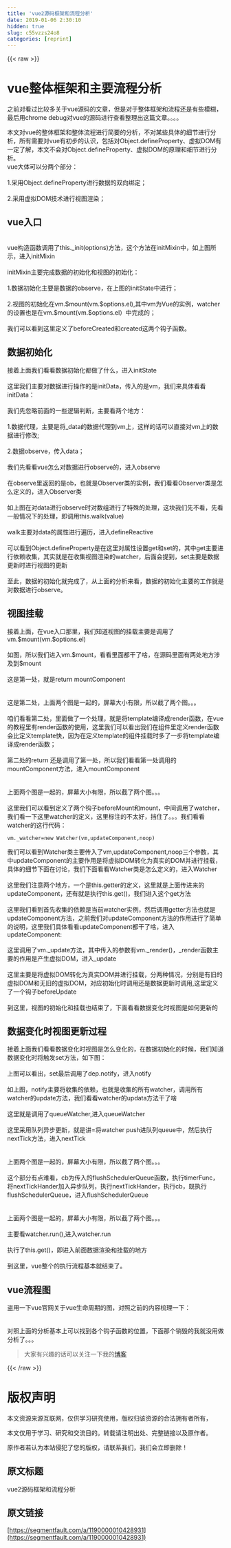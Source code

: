 ```yaml
---
title: 'vue2源码框架和流程分析' 
date: 2019-01-06 2:30:10
hidden: true
slug: c55vzzs24o8
categories: [reprint]
---
```


{{< raw >}}

                    
<h1 id="articleHeader0">vue整体框架和主要流程分析</h1>
<p>之前对看过比较多关于vue源码的文章，但是对于整体框架和流程还是有些模糊，最后用chrome debug对vue的源码进行查看整理出这篇文章。。。。</p>
<p>本文对vue的整体框架和整体流程进行简要的分析，不对某些具体的细节进行分析，所有需要对vue有初步的认识，包括对Object.defineProperty、虚拟DOM有一定了解，本文不会对Object.defineProperty、虚拟DOM的原理和细节进行分析。<br>vue大体可以分两个部分：<br><br>1.采用Object.defineProperty进行数据的双向绑定；<br><br>2.采用虚拟DOM技术进行视图渲染；</p>
<h2 id="articleHeader1">vue入口</h2>
<p><span class="img-wrap"><img data-src="/img/remote/1460000010489458" src="https://static.alili.tech/img/remote/1460000010489458" alt="" title="" style="cursor: pointer; display: inline;"></span><br><br>vue构造函数调用了this._init(options)方法，这个方法在initMixin中，如上图所示，进入initMixin<br><span class="img-wrap"><img data-src="/img/remote/1460000010489459" src="https://static.alili.tech/img/remote/1460000010489459" alt="" title="" style="cursor: pointer;"></span><br><br>initMixin主要完成数据的初始化和视图的初始化：<br><br>1.数据初始化主要是数据的observe，在上图的initState中进行；<br><br>2.视图的初始化在vm.$mount(vm.$options.el),其中vm为Vue的实例，watcher的设置也是在vm.$mount(vm.$options.el）中完成的；<br><br>我们可以看到这里定义了beforeCreated和created这两个钩子函数。</p>
<h2 id="articleHeader2">数据初始化</h2>
<p>接着上面我们看看数据初始化都做了什么，进入initState<br><span class="img-wrap"><img data-src="/img/remote/1460000010489460" src="https://static.alili.tech/img/remote/1460000010489460" alt="" title="" style="cursor: pointer;"></span><br><br>这里我们主要对数据进行操作的是initData，传入的是vm，我们来具体看看initData：<br><span class="img-wrap"><img data-src="/img/remote/1460000010489461" src="https://static.alili.tech/img/remote/1460000010489461" alt="" title="" style="cursor: pointer;"></span><br><br>我们先忽略前面的一些逻辑判断，主要看两个地方：<br><br>1.数据代理，主要是将_data的数据代理到vm上，这样的话可以直接对vm上的数据进行修改;<br><br>2.数据observe，传入data；<br><br>我们先看看vue怎么对数据进行observe的，进入observe<br><span class="img-wrap"><img data-src="/img/remote/1460000010489462" src="https://static.alili.tech/img/remote/1460000010489462" alt="" title="" style="cursor: pointer; display: inline;"></span><br><br>在observe里返回的是ob，也就是Observer类的实例，我们看看Observer类是怎么定义的，进入Observer类<br><span class="img-wrap"><img data-src="/img/remote/1460000010489463" src="https://static.alili.tech/img/remote/1460000010489463" alt="" title="" style="cursor: pointer;"></span><br><br>如上图在对data进行observe时对数组进行了特殊的处理，这块我们先不看，先看一般情况下的处理，即调用this.walk(value)<br><span class="img-wrap"><img data-src="/img/remote/1460000010489464" src="https://static.alili.tech/img/remote/1460000010489464" alt="" title="" style="cursor: pointer; display: inline;"></span><br><br>walk主要对data的属性进行遍历，进入defineReactive<br><span class="img-wrap"><img data-src="/img/remote/1460000010489465" src="https://static.alili.tech/img/remote/1460000010489465" alt="" title="" style="cursor: pointer;"></span><br><br>可以看到Object.defineProperty是在这里对属性设置get和set的，其中get主要进行依赖收集，其实就是在收集视图渲染的watcher，后面会提到，set主要是数据更新时进行视图的更新<br><br>至此，数据的初始化就完成了，从上面的分析来看，数据的初始化主要的工作就是对数据进行observe。</p>
<h2 id="articleHeader3">视图挂载</h2>
<p>接着上面，在vue入口那里，我们知道视图的挂载主要是调用了vm.$mount(vm.$options.el)<br><span class="img-wrap"><img data-src="/img/remote/1460000010489466" src="https://static.alili.tech/img/remote/1460000010489466" alt="" title="" style="cursor: pointer;"></span><br><br>如图，所以我们进入vm.$mount，看看里面都干了啥，在源码里面有两处地方涉及到$mount<br><span class="img-wrap"><img data-src="/img/remote/1460000010489467" src="https://static.alili.tech/img/remote/1460000010489467" alt="" title="" style="cursor: pointer;"></span><br><br>这是第一处，就是return mountComponent<br><span class="img-wrap"><img data-src="/img/remote/1460000010489468" src="https://static.alili.tech/img/remote/1460000010489468" alt="" title="" style="cursor: pointer;"></span><br><br><span class="img-wrap"><img data-src="/img/remote/1460000010489469" src="https://static.alili.tech/img/remote/1460000010489469" alt="" title="" style="cursor: pointer;"></span><br><br>这是第二处，上面两个图是一起的，屏幕大小有限，所以截了两个图。。。<br><br>咱们看看第二处，里面做了一个处理，就是将template编译成render函数，在vue的教程里有render函数的使用，这里我们可以看出我们在组件里定义render函数会比定义template快，因为在定义template的组件挂载时多了一步将template编译成render函数；<br><br>第二处的return 还是调用了第一处，所以我们看看第一处调用的mountComponent方法，进入mountComponent<br><span class="img-wrap"><img data-src="/img/remote/1460000010489470" src="https://static.alili.tech/img/remote/1460000010489470" alt="" title="" style="cursor: pointer;"></span><br><br><span class="img-wrap"><img data-src="/img/remote/1460000010489471" src="https://static.alili.tech/img/remote/1460000010489471" alt="" title="" style="cursor: pointer;"></span><br><br>上面两个图是一起的，屏幕大小有限，所以截了两个图。。。<br><br>这里我们可以看到定义了两个钩子beforeMount和mount，中间调用了watcher，我们看一下这里watcher的定义，这里标注的不太好，挡住了。。。我们看看watcher的这行代码：<br></p>
<div class="widget-codetool" style="display:none;">
      <div class="widget-codetool--inner">
      <span class="selectCode code-tool" data-toggle="tooltip" data-placement="top" title="" data-original-title="全选"></span>
      <span type="button" class="copyCode code-tool" data-toggle="tooltip" data-placement="top" data-clipboard-text="vm._watcher=new Watcher(vm,updateComponent,noop)" title="" data-original-title="复制"></span>
      <span type="button" class="saveToNote code-tool" data-toggle="tooltip" data-placement="top" title="" data-original-title="放进笔记"></span>
      </div>
      </div><pre class="javascript hljs"><code class="javascript" style="word-break: break-word; white-space: initial;">vm._watcher=<span class="hljs-keyword">new</span> Watcher(vm,updateComponent,noop)</code></pre>
<p>我们可以看到Watcher类主要传入了vm,updateComponent,noop三个参数，其中updateComponent的主要作用是将虚拟DOM转化为真实的DOM并进行挂载，具体的细节下面在讨论，我们下面看看Watcher类是怎么定义的，进入Watcher<br><span class="img-wrap"><img data-src="/img/remote/1460000010489472" src="https://static.alili.tech/img/remote/1460000010489472" alt="" title="" style="cursor: pointer;"></span><br><br>这里我们注意两个地方，一个是this.getter的定义，这里就是上面传进来的updateComponent，还有就是执行this.get()，我们进入这个get方法<br><span class="img-wrap"><img data-src="/img/remote/1460000010489473" src="https://static.alili.tech/img/remote/1460000010489473" alt="" title="" style="cursor: pointer;"></span><br><br>这里我们看到首先收集的依赖是当前watcher实例，然后调用getter方法也就是updateComponent方法，之前我们对updateComponent方法的作用进行了简单的说明，这里我们具体看看updateComponent都干了啥，进入updateComponent:<br><span class="img-wrap"><img data-src="/img/remote/1460000010489474" src="https://static.alili.tech/img/remote/1460000010489474" alt="" title="" style="cursor: pointer;"></span><br><br>这里调用了vm._update方法，其中传入的参数有vm._render()，_render函数主要的作用是产生虚拟DOM，进入_update<br><span class="img-wrap"><img data-src="/img/remote/1460000010489475" src="https://static.alili.tech/img/remote/1460000010489475" alt="" title="" style="cursor: pointer;"></span><br><br>这里主要是将虚拟DOM转化为真实DOM并进行挂载，分两种情况，分别是有旧的虚拟DOM和无旧的虚拟DOM，对应初始化时调用还是数据更新时调用,这里定义了一个钩子beforeUpdate<br><br>到这里，视图的初始化和挂载也结束了，下面看看数据变化时视图是如何更新的</p>
<h2 id="articleHeader4">数据变化时视图更新过程</h2>
<p>接着上面我们看看数据变化时视图是怎么变化的，在数据初始化的时候，我们知道数据变化时将触发set方法，如下图：<br><span class="img-wrap"><img data-src="/img/remote/1460000010489476" src="https://static.alili.tech/img/remote/1460000010489476" alt="" title="" style="cursor: pointer;"></span><br><br>上图可以看出，set最后调用了dep.notify，进入notify<br><span class="img-wrap"><img data-src="/img/remote/1460000010489477" src="https://static.alili.tech/img/remote/1460000010489477" alt="" title="" style="cursor: pointer;"></span><br><br>如上图，notify主要将收集的依赖，也就是收集的所有watcher，调用所有watcher的update方法，我们看看watcher的updata方法干了啥<br><span class="img-wrap"><img data-src="/img/remote/1460000010489478" src="https://static.alili.tech/img/remote/1460000010489478" alt="" title="" style="cursor: pointer;"></span><br><br>这里就是调用了queueWatcher,进入queueWatcher<br><span class="img-wrap"><img data-src="/img/remote/1460000010489479" src="https://static.alili.tech/img/remote/1460000010489479" alt="" title="" style="cursor: pointer;"></span><br><br>这里采用队列异步更新，就是讲=将watcher push进队列queue中，然后执行nextTick方法，进入nextTick<br><span class="img-wrap"><img data-src="/img/remote/1460000010489480" src="https://static.alili.tech/img/remote/1460000010489480" alt="" title="" style="cursor: pointer;"></span><br><br><span class="img-wrap"><img data-src="/img/remote/1460000010489481" src="https://static.alili.tech/img/remote/1460000010489481" alt="" title="" style="cursor: pointer;"></span><br><br>上面两个图是一起的，屏幕大小有限，所以截了两个图。。。<br><br>这个部分有点难看，cb为传入的flushSchedulerQueue函数，执行timerFunc，将nextTickHander加入异步队列，执行nextTickHander，执行cb，既执行flushSchedulerQueue，进入flushSchedulerQueue<br><span class="img-wrap"><img data-src="/img/remote/1460000010489482" src="https://static.alili.tech/img/remote/1460000010489482" alt="" title="" style="cursor: pointer;"></span><br><br><span class="img-wrap"><img data-src="/img/remote/1460000010489483" src="https://static.alili.tech/img/remote/1460000010489483" alt="" title="" style="cursor: pointer;"></span><br><br>上面两个图是一起的，屏幕大小有限，所以截了两个图。。。<br><br>主要看watcher.run(),进入watcher.run<br><span class="img-wrap"><img data-src="/img/remote/1460000010489484" src="https://static.alili.tech/img/remote/1460000010489484" alt="" title="" style="cursor: pointer;"></span><br><br>执行了this.get()，即进入前面数据渲染和挂载的地方<br><br>到这里，vue整个的执行流程基本就结束了。</p>
<h2 id="articleHeader5">vue流程图</h2>
<p>盗用一下vue官网关于vue生命周期的图，对照之前的内容梳理一下：<br><br><span class="img-wrap"><img data-src="/img/remote/1460000010489485" src="https://static.alili.tech/img/remote/1460000010489485" alt="" title="" style="cursor: pointer;"></span><br><br>对照上面的分析基本上可以找到各个钩子函数的位置，下面那个销毁的我就没用做分析了。。。</p>
<blockquote><p>大家有兴趣的话可以关注一下我的<a href="https://github.com/jackfxq/blog" rel="nofollow noreferrer" target="_blank">博客</a></p></blockquote>

                
{{< /raw >}}

# 版权声明
本文资源来源互联网，仅供学习研究使用，版权归该资源的合法拥有者所有，

本文仅用于学习、研究和交流目的。转载请注明出处、完整链接以及原作者。

原作者若认为本站侵犯了您的版权，请联系我们，我们会立即删除！

## 原文标题
vue2源码框架和流程分析

## 原文链接
[https://segmentfault.com/a/1190000010428931](https://segmentfault.com/a/1190000010428931)

